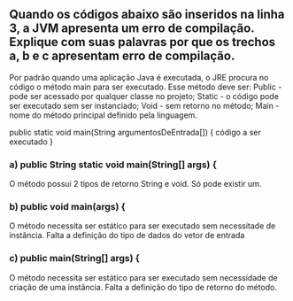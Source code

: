 ## Quando os códigos abaixo são inseridos na linha 3, a JVM apresenta um erro de compilação. Explique com suas palavras por que os trechos a, b e c apresentam erro de compilação.

Por padrão quando uma aplicação Java é executada, o JRE procura no código o método main para ser executado. 
Esse método deve ser: Public - pode ser acessado por qualquer classe no projeto; 
Static - o código pode ser executado sem ser instanciado; Void - sem retorno no método; Main - nome do método principal definido pela linguagem.

public static void main(String argumentosDeEntrada[]) {
   código a ser executado
   }

### a) public String static void main(String[] args) {

O método possui 2 tipos de retorno String e void. Só pode existir um.

### b) public void main(args) {

O método necessita ser estático para ser executado sem necessitade de instância.
Falta a definição do tipo de dados do vetor de entrada

### c) public main(String[] args) {

O método necessita ser estático para ser executado sem necessidade de criação de uma instância.
Falta a definição do tipo de retorno do método.
